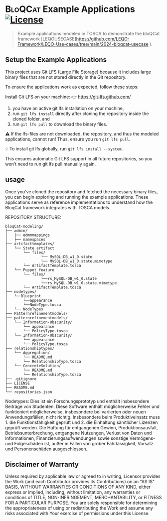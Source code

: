 # <span style="font-variant:small-caps;">BloQCat</span> Example Applications [![License](https://img.shields.io/badge/License-Apache%202.0-blue.svg)](https://opensource.org/licenses/Apache-2.0)

> Example applications modeled in TOSCA to demonstrate the bloQCat framework  [<span style="font-variant:small-caps;">LEQO</span>USECASE]https://github.com/LEQO-Framework/LEQO-Use-cases/tree/main/2024-bloqcat-usecase
).

## Setup the Example Applications

This project uses Git LFS (Large File Storage) because it includes large binary files that are not stored directly in the Git repository.

To ensure the applications work as expected, follow these steps:

Install Git LFS on your machine:
👉 https://git-lfs.github.com/

1. you have an active git lfs installation on your machine,
2. run `git lfs install` directly after cloning the repository inside the cloned folder, and
3. run `git lfs pull` to download the binary files.

⚠️ If the lfs-files are not downloaded, the repository, and thus the modeled applications, cannot run!
Thus, ensure you run `git lfs pull`.

💡 To install git lfs globally, run `git lfs install --system`.

This ensures automatic Git LFS support in all future repositories, so you won’t need to run git lfs pull manually again.

## usage 
Once you’ve cloned the repository and fetched the necessary binary files, you can begin exploring and running the example applications. These applications serve as reference implementations to understand how the BloqCat framework integrates with TOSCA models.

REPOSITORY STRUCTURE:
```
bloqCat-modeling/
├── admin/
│   ├── edmmmappings
│   ├── namespaces
├── artifacttemplates/
│   └── State artifact
│       └── files/
│               └── MySQL-DB_w1_0.state
│               └── MySQL-DB_w1_0.state.mimetype
│       └── ArtifactTemplate.tosca
│   └── Puppet feature
│       └── files/
│               └──rs_MySQL-DB_w1_0.state
│               └──rs_MySQL-DB_w1_0.state.mimetype
│       └── ArtifactTemplate.tosca
├── nodetypes/
│   └──Blueprint
│       └──appearance
│       └──NodeType.tosca
│   └── NodeTypes
├── Patternrefinementmodels/
├── patternrefinementmodels/
│   └── Information-Obscurity/
│       └── appearance
│       └── PolicyType.tosca
│   └── Information-Obscurity/
│       └── appearance
│       └── PolicyType.tosca
├── relationshiptypes/
│   └── Aggregation/
│       └── README.md
│       └── RelationshipType.tosca
│   └── ConcreteSolution/
│       └── README.md
│       └── RelationshipType.tosca                  
├── .gitignore
├── LICENSE
├── README.md
└── repositories.json
```

Nodetypes:
Dies ist ein Forschungsprototyp und enthält insbesondere Beiträge von Studenten. Diese Software enthält möglicherweise Fehler und funktioniert möglicherweise, insbesondere bei variierten oder neuen Anwendungsfällen, nicht richtig. Insbesondere beim Produktiveinsatz muss 1. die Funktionsfähigkeit geprüft und 2. die Einhaltung sämtlicher Lizenzen geprüft werden. Die Haftung für entgangenen Gewinn, Produktionsausfall, Betriebsunterbrechung, entgangene Nutzungen, Verlust von Daten und Informationen, Finanzierungsaufwendungen sowie sonstige Vermögens- und Folgeschäden ist, außer in Fällen von grober Fahrlässigkeit, Vorsatz und Personenschäden ausgeschlossen..

## Disclaimer of Warranty

Unless required by applicable law or agreed to in writing, Licensor provides the Work (and each Contributor provides its Contributions) on an "AS IS" BASIS, WITHOUT WARRANTIES OR CONDITIONS OF ANY KIND, either express or implied, including, without limitation, any warranties or conditions of TITLE, NON-INFRINGEMENT, MERCHANTABILITY, or FITNESS FOR A PARTICULAR PURPOSE. You are solely responsible for determining the appropriateness of using or redistributing the Work and assume any risks associated with Your exercise of permissions under this License.